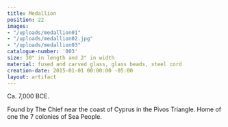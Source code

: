 ```yaml
---
title: Medallion
position: 22
images:
- "/uploads/medallion01"
- "/uploads/medallion02.jpg"
- "/uploads/medallion03"
catalogue-number: '003'
size: 30" in length and 2" in width
material: fused and carved glass, glass beads, steel cord
creation-date: 2015-01-01 00:00:00 -05:00
layout: artifact
---
```


Ca. 7,000 BCE.

Found by The Chief near the coast of Cyprus in the Pivos Triangle. Home of one the 7 colonies of Sea People.